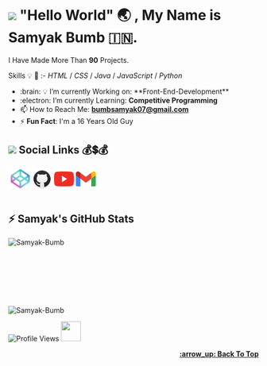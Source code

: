 <!-- Created/Designed By Samyak Bumb -->
# <img src="https://media.giphy.com/media/hvRJCLFzcasrR4ia7z/giphy.gif" width="40px">  "Hello World" :earth_asia: , **My Name is Samyak Bumb** :india:.
I Have Made More Than **90** Projects.

Skills :bulb: :monocle_face: :- *HTML* / *CSS* / *Java* / *JavaScript* / *Python*
- <!-- 🔭 --> :brain: 💡 I’m currently Working on: **Front-End-Development**
- :electron: I’m currently Learning: **Competitive Programming**
- 📫 How to Reach Me: **bumbsamyak07@gmail.com**
- :zap: **Fun Fact**: I'm a 16 Years Old Guy
<!--  Links -->
## <img src="https://raw.githubusercontent.com/innng/innng/master/assets/kyubey.gif" width="60px"> Social Links :moneybag::heavy_dollar_sign::moneybag:
 <a href="https://codepen.io/samyakbumb" alt="Samyak's CodePen"><img align="center" src="icons/codepen.png" alt="Samyak Bumb" height="39" width="48"></a><a href="https://github.com/samyak-bumb" target="_blank"><img align="center" src="icons/github.png" alt="Samyak's GitHub" height="40" width="40"></a> <a href="https://www.youtube.com/channel/UCGqzvmHqhbxvWt5vqstc6CA" target="_blank"><img align="center" src="icons/youtube.png" alt="Samyak's YouTube Channel" height="30" width="40"></a> <a href="mailto:bumbsamyak07@gmai.com"><img align="center" src="icons/gmail.png" height="30" width="40"></a><br><br>

## :zap: Samyak's GitHub Stats
<!-- Samyak's Langauge Used -->
<td style="border: none !important;"><span><img align="left" src="https://github-readme-stats.vercel.app/api/top-langs/?username=Samyak-BUmb&layout=compact&langs_count=7&theme=radical" alt="Samyak-Bumb"></span></td>
 <br><br><br><br><br><br><br><br>
<!-- Samyak's GitHub Stats -->
<td style="border: none !important;"><span><img align="center" src="https://github-readme-stats.vercel.app/api?username=Samyak-Bumb&show_icons=true&locale=en&theme=radical" alt="Samyak-Bumb"></span></td>

<!-- Profile Views + Emoji -->

  ![Profile Views](https://gpvc.arturio.dev/Samyak-Bumb) <img src="https://emojis.slackmojis.com/emojis/images/1531849430/4246/blob-sunglasses.gif?1531849430" height="40" width="40">

 <div align="right">
   <b>
     <a href="#"Hello World"">:arrow_up: Back To Top</a>
   </b>
 </div>
